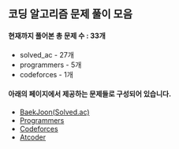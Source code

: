 ## 코딩 알고리즘 문제 풀이 모음

#### 현재까지 풀어본 총 문제 수 : 33개
- solved_ac - 27개
- programmers - 5개
- codeforces - 1개


#### 아래의 페이지에서 제공하는 문제들로 구성되어 있습니다.
- [BaekJoon(Solved.ac)](https://solved.ac/en/profile/stz3148)
- [Programmers](https://programmers.co.kr/)
- [Codeforces](https://codeforces.com/profile/Taeddy)
- [Atcoder](https://atcoder.jp/)
<!--
[Samsung_SW_Academy](https://swexpertacademy.com/main/main.do)
[LeetCode](https://leetcode.com/)
[HackerRank](https://www.hackerrank.com/)
[Jungol](http://www.jungol.co.kr/)
[Codeup](https://codeup.kr/)
-->